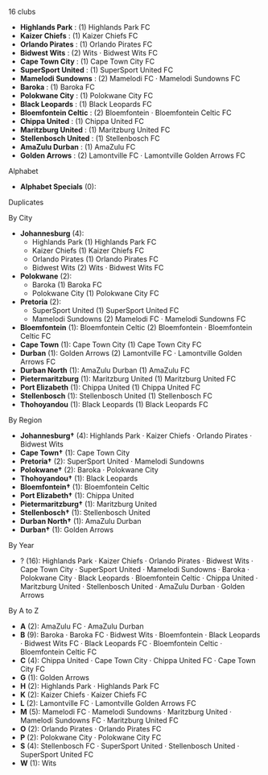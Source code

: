 16 clubs

- **Highlands Park** : (1) Highlands Park FC
- **Kaizer Chiefs** : (1) Kaizer Chiefs FC
- **Orlando Pirates** : (1) Orlando Pirates FC
- **Bidwest Wits** : (2) Wits · Bidwest Wits FC
- **Cape Town City** : (1) Cape Town City FC
- **SuperSport United** : (1) SuperSport United FC
- **Mamelodi Sundowns** : (2) Mamelodi FC · Mamelodi Sundowns FC
- **Baroka** : (1) Baroka FC
- **Polokwane City** : (1) Polokwane City FC
- **Black Leopards** : (1) Black Leopards FC
- **Bloemfontein Celtic** : (2) Bloemfontein · Bloemfontein Celtic FC
- **Chippa United** : (1) Chippa United FC
- **Maritzburg United** : (1) Maritzburg United FC
- **Stellenbosch United** : (1) Stellenbosch FC
- **AmaZulu Durban** : (1) AmaZulu FC
- **Golden Arrows** : (2) Lamontville FC · Lamontville Golden Arrows FC




Alphabet

- **Alphabet Specials** (0): 




Duplicates





By City

- **Johannesburg** (4): 
  - Highlands Park  (1) Highlands Park FC
  - Kaizer Chiefs  (1) Kaizer Chiefs FC
  - Orlando Pirates  (1) Orlando Pirates FC
  - Bidwest Wits  (2) Wits · Bidwest Wits FC
- **Polokwane** (2): 
  - Baroka  (1) Baroka FC
  - Polokwane City  (1) Polokwane City FC
- **Pretoria** (2): 
  - SuperSport United  (1) SuperSport United FC
  - Mamelodi Sundowns  (2) Mamelodi FC · Mamelodi Sundowns FC
- **Bloemfontein** (1): Bloemfontein Celtic  (2) Bloemfontein · Bloemfontein Celtic FC
- **Cape Town** (1): Cape Town City  (1) Cape Town City FC
- **Durban** (1): Golden Arrows  (2) Lamontville FC · Lamontville Golden Arrows FC
- **Durban North** (1): AmaZulu Durban  (1) AmaZulu FC
- **Pietermaritzburg** (1): Maritzburg United  (1) Maritzburg United FC
- **Port Elizabeth** (1): Chippa United  (1) Chippa United FC
- **Stellenbosch** (1): Stellenbosch United  (1) Stellenbosch FC
- **Thohoyandou** (1): Black Leopards  (1) Black Leopards FC




By Region

- **Johannesburg†** (4):   Highlands Park · Kaizer Chiefs · Orlando Pirates · Bidwest Wits
- **Cape Town†** (1):   Cape Town City
- **Pretoria†** (2):   SuperSport United · Mamelodi Sundowns
- **Polokwane†** (2):   Baroka · Polokwane City
- **Thohoyandou†** (1):   Black Leopards
- **Bloemfontein†** (1):   Bloemfontein Celtic
- **Port Elizabeth†** (1):   Chippa United
- **Pietermaritzburg†** (1):   Maritzburg United
- **Stellenbosch†** (1):   Stellenbosch United
- **Durban North†** (1):   AmaZulu Durban
- **Durban†** (1):   Golden Arrows




By Year

- ? (16):   Highlands Park · Kaizer Chiefs · Orlando Pirates · Bidwest Wits · Cape Town City · SuperSport United · Mamelodi Sundowns · Baroka · Polokwane City · Black Leopards · Bloemfontein Celtic · Chippa United · Maritzburg United · Stellenbosch United · AmaZulu Durban · Golden Arrows






By A to Z

- **A** (2): AmaZulu FC · AmaZulu Durban
- **B** (9): Baroka · Baroka FC · Bidwest Wits · Bloemfontein · Black Leopards · Bidwest Wits FC · Black Leopards FC · Bloemfontein Celtic · Bloemfontein Celtic FC
- **C** (4): Chippa United · Cape Town City · Chippa United FC · Cape Town City FC
- **G** (1): Golden Arrows
- **H** (2): Highlands Park · Highlands Park FC
- **K** (2): Kaizer Chiefs · Kaizer Chiefs FC
- **L** (2): Lamontville FC · Lamontville Golden Arrows FC
- **M** (5): Mamelodi FC · Mamelodi Sundowns · Maritzburg United · Mamelodi Sundowns FC · Maritzburg United FC
- **O** (2): Orlando Pirates · Orlando Pirates FC
- **P** (2): Polokwane City · Polokwane City FC
- **S** (4): Stellenbosch FC · SuperSport United · Stellenbosch United · SuperSport United FC
- **W** (1): Wits




